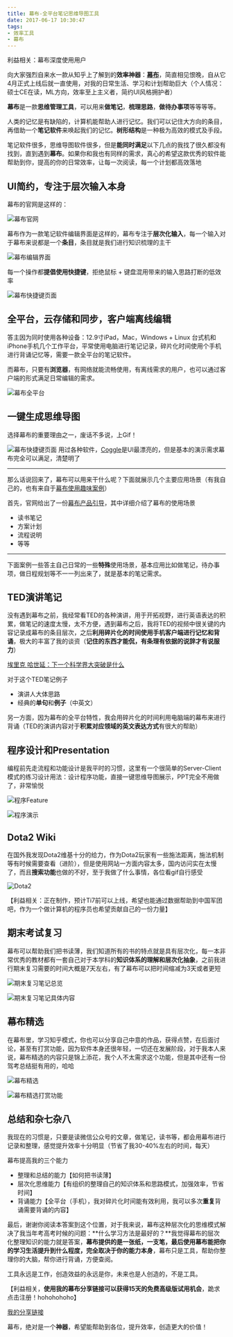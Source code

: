 ```yaml
---
title: 幕布-全平台笔记思维导图工具
date: 2017-06-17 10:30:47
tags:
- 效率工具
- 幕布
---
```


利益相关：幕布深度使用用户

向大家强烈自来水一款从知乎上了解到的**效率神器**：**[幕布](https://mubu.com/inv/121749)**，简直相见恨晚，自从它4月正式上线后就一直使用，对我的日常生活、学习和计划帮助巨大（个人情况：硕士CE在读，ML方向，效率至上主义者，简约UI风格拥护者）

**幕布**是一款**思维管理工具**，可以用来**做笔记**，**梳理思路**，**做待办事项**等等等等。

<!-- more -->

人类的记忆是有缺陷的，计算机能帮助人进行记忆。我们可以记住大方向的条目，再借助一个**笔记软件**来唤起我们的记忆。**树形结构**是一种极为高效的模式及手段。

笔记软件很多，思维导图软件很多，但是**能同时满足**以下几点的我找了很久都没有找到，直到遇到**幕布**。如果你和我也有同样的需求，真心的希望这款优秀的软件能帮助到你，提高的你的日常效率，让每一次阅读，每一个计划都高效落地

## UI简约，专注于层次输入本身

幕布的官网是这样的：

![幕布官网](幕布-全平台笔记思维导图工具/MainPage.webp)



幕布作为一款笔记软件编辑界面是这样的，幕布专注于**层次化输入**，每一个输入对于幕布来说都是一个**条目**，条目就是我们进行知识梳理的主干

![幕布编辑界面](幕布-全平台笔记思维导图工具/EditPage.png)

每一个操作都**提倡使用快捷键**，拒绝鼠标 + 键盘混用带来的输入思路打断的低效率

![幕布快捷键页面](幕布-全平台笔记思维导图工具/ShortCut.png)

## 全平台，云存储和同步，客户端离线编辑

答主因为同时使用各种设备：12.9寸iPad，Mac，Windows + Linux 台式机和iPhone手机几个工作平台，平常使用电脑进行笔记记录，碎片化时间使用个手机进行背诵记忆等，需要一款全平台的笔记软件。

而幕布，只要有**浏览器**，有网络就能流畅使用，有离线需求的用户，也可以通过客户端的形式满足日常编辑的需求。

![幕布全平台](幕布-全平台笔记思维导图工具/Platform.png)

## 一键生成思维导图

选择幕布的重要理由之一，废话不多说，上Gif！

![幕布快捷键页面](幕布-全平台笔记思维导图工具/mindmaps.gif)
用过各种软件，[Coggle](https://coggle.it/)是UI最漂亮的，但是基本的演示需求幕布完全可以满足，清楚明了

---

那么话说回来了，幕布可以用来干什么呢？下面就展示几个主要应用场景（有我自己的，也有来自于[幕布使用趣味案例](https://mubu.com/doc/explore/55)）

首先，官网给出了一份[幕布产品引导](https://mubu.com/doc/explore/56)，其中详细介绍了幕布的使用场景

- 读书笔记
- 方案计划
- 流程说明
- 等等

---

下面案例一些答主自己日常的一些**特殊**使用场景，基本应用比如做笔记，待办事项，做日程规划等不一一列出来了，就是基本的笔记需求。

## TED演讲笔记

没有遇到幕布之前，我经常看TED的各种演讲，用于开拓视野，进行英语表达的积累，做笔记的速度太慢，太不方便，遇到幕布之后，我将TED的视频中很关键的内容记录成幕布的条目层次，之后**利用碎片化的时间使用手机客户端进行记忆和背诵**，极大的丰富了我的谈资（**记住的东西才能侃，有条理有依据的说辞才有说服力**）

[埃里克 哈世延：下一个科学界大突破是什么](https://mubu.com/doc/2LGkymz_vl)

对于这个TED笔记例子

- 演讲人大体思路
- 经典的**单句**和**例子**（中英文）

另一方面，因为幕布的全平台特性，我会用碎片化的时间利用电脑端的幕布来进行背诵（TED的演讲内容对于**积累对应领域的英文表达方式**有很大的帮助）

## 程序设计和Presentation

编程前先走流程和功能设计是我平时的习惯，这里有一个很简单的Server-Client模式的练习设计用法：设计程序功能，直接一键思维导图展示，PPT完全不用做了，非常愉悦

![程序Feature](幕布-全平台笔记思维导图工具/progd.png)



![程序演示](幕布-全平台笔记思维导图工具/progp.png)

## Dota2 Wiki

在国外我发现Dota2维基十分的给力，作为Dota2玩家有一些施法距离，施法机制等有时候需要查看（进阶），但是使用网站一方面内容太多，国内访问实在太慢了，而且**搜索功能**也做的不好，至于我做了什么事情，各位看gif自行感受

![Dota2](幕布-全平台笔记思维导图工具/dota.gif)

【利益相关：正在制作，预计Ti7前可以上线，希望也能通过数据帮助到中国军团吧，作为一个做计算机的程序员也希望贡献自己的一份力量】

## 期末考试复习

幕布可以帮助我们把书读薄，我们知道所有的书的特点就是具有层次化，每一本非常优秀的教材都有一套自己对于本学科的**知识体系的理解和层次化抽象**，之前我进行期末复习需要的时间大概是7天左右，有了幕布可以把时间缩减为3天或者更短

![期末复习笔记总览](幕布-全平台笔记思维导图工具/Final1.png)

![期末复习笔记具体内容](幕布-全平台笔记思维导图工具/Final2.png)

## 幕布精选

在幕布里，学习知乎模式，你也可以分享自己中意的作品，获得点赞，在后面讨论，甚至有打赏功能，因为软件本身还很年轻，一切还在发展阶段，对于我本人来说，幕布精选的内容只是锦上添花，我个人不太需求这个功能，但是其中还有一份驾考总结挺有用的，哈哈

![幕布精选](幕布-全平台笔记思维导图工具/mubuchoice.png)

![幕布精选打赏功能](幕布-全平台笔记思维导图工具/mubureward.png)

## 总结和杂七杂八

我现在的习惯是，只要是读微信公众号的文章，做笔记，读书等，都会用幕布进行记录和整理，感觉提升效率十分明显（节省了我30-40%左右的时间，每天）

幕布提高我的三个能力

- 整理和总结的能力【如何把书读薄】
- 层次化思维能力【有组织的整理自己的知识体系和思路模式，加强效率，节省时间】
- 背诵能力【全平台（手机），我对碎片化时间能有效利用，我可以多次**重复**背诵需要背诵的内容】

最后，谢谢你阅读本答案到这个位置，对于我来说，幕布这种层次化的思维模式解决了我当年考高考时候的问题：**什么学习方法是最好的？**我觉得幕布的层次化整理知识的能力就是答案，**幕布提供的是一张纸，一支笔，最后使用幕布能把你的学习生活提升到什么程度，完全取决于你的能力本身**，幕布只是工具，帮助你整理你的大脑，帮你进行背诵，方便查阅。

工具永远是工作，创造效益的永远是你，未来也是人创造的，不是工具。

【利益相关，**使用我的幕布分享链接可以获得15天的免费高级版试用机会**，跪求点击注册！hohohohoho】

[我的分享链接](https://mubu.com/inv/121749) 

幕布，绝对是一个**神器**，希望能帮助到各位，提升效率，创造更大的价值！